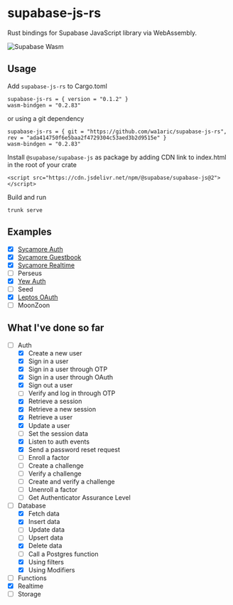 # supabase-js-rs

Rust bindings for Supabase JavaScript library via WebAssembly.

![Supabase Wasm](https://repository-images.githubusercontent.com/579711492/4e814ba5-3ea3-4678-906b-6595f7972928)

## Usage

Add `supabase-js-rs` to Cargo.toml

```
supabase-js-rs = { version = "0.1.2" }
wasm-bindgen = "0.2.83"
```
or using a git dependency
```
supabase-js-rs = { git = "https://github.com/wa1aric/supabase-js-rs", rev = "ada414750f6e5baa2f4729304c53aed3b2d9515e" }
wasm-bindgen = "0.2.83"
```

Install `@supabase/supabase-js` as package by adding CDN link to index.html in the root of your crate

```
<script src="https://cdn.jsdelivr.net/npm/@supabase/supabase-js@2"></script>
```

Build and run

```
trunk serve
```

## Examples

- [x] [Sycamore Auth](https://github.com/wa1aric/supabase-js-rs/tree/master/examples/sycamore-auth)
- [x] [Sycamore Guestbook](https://github.com/wa1aric/supabase-js-rs/tree/master/examples/sycamore-guestbook)
- [x] [Sycamore Realtime](https://github.com/wa1aric/supabase-js-rs/tree/master/examples/sycamore-realtime-chat)
- [ ] Perseus
- [x] [Yew Auth](https://github.com/wa1aric/supabase-js-rs/tree/master/examples/yew-supabase-auth)
- [ ] Seed
- [x] [Leptos OAuth](https://github.com/wa1aric/supabase-js-rs/tree/master/examples/leptos-oauth)
- [ ] MoonZoon

## What I've done so far

- [ ] Auth
  - [x] Create a new user
  - [x] Sign in a user
  - [x] Sign in a user through OTP
  - [x] Sign in a user through OAuth
  - [x] Sign out a user
  - [ ] Verify and log in through OTP
  - [x] Retrieve a session
  - [x] Retrieve a new session
  - [x] Retrieve a user
  - [x] Update a user
  - [ ] Set the session data
  - [x] Listen to auth events
  - [x] Send a password reset request
  - [ ] Enroll a factor
  - [ ] Create a challenge
  - [ ] Verify a challenge
  - [ ] Create and verify a challenge
  - [ ] Unenroll a factor
  - [ ] Get Authenticator Assurance Level
- [ ] Database
  - [x] Fetch data
  - [x] Insert data
  - [ ] Update data
  - [ ] Upsert data
  - [x] Delete data
  - [ ] Call a Postgres function
  - [x] Using filters
  - [x] Using Modifiers
- [ ] Functions
- [x] Realtime
- [ ] Storage
